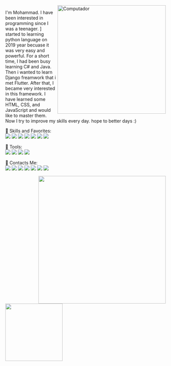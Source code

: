 <img src="https://raw.githubusercontent.com/MicaelliMedeiros/micaellimedeiros/master/image/computer-illustration.png" min-width="340px" max-width="400px" width="340px" align="right" alt="Computador">
<p align="left"> 
I'm Mohammad. I have been interested in programming since I was a teenager. ] started to learning python language on 2019 year becuase it was very easy and powerful. For a short time, I had been busy learning C# and Java. Then i wanted to learn Django freamwork that i met Flutter. After that, I became very interested in this framework. I have learned some HTML, CSS, and JavaScript and would like to master them.
    Now I try to improve my skills every day.
hope to better days :)
</p>
<p> 
🎈 Skills and Favorites:
</br>
<img src="https://img.shields.io/badge/Dart-0175C2?style=for-the-badge&logo=dart&logoColor=white" target="_blank" />
<img src="https://img.shields.io/badge/Flutter-02569B?style=for-the-badge&logo=flutter&logoColor=white" target="_blank" />
<img src="https://img.shields.io/badge/Python-14354C?style=for-the-badge&logo=python&logoColor=white" target="_blank" />
<img src="https://img.shields.io/badge/Kotlin-D84456?style=for-the-badge&logo=kotlin&logoColor=white" target="_blank" />
<img src="https://img.shields.io/badge/Java-FB9820?style=for-the-badge&logo=java&logoColor=white" target="_blank" />
<img src="https://img.shields.io/badge/HTML5-e34c26?style=for-the-badge&logo=html5&logoColor=white" target="_blank" />
<img src="https://img.shields.io/badge/CSS3-246DE4?style=for-the-badge&logo=css3&logoColor=white" target="_blank" />
</p>
<p> 
💼 Tools:
</br>
<img src="https://img.shields.io/badge/VSCode-007BD7?style=for-the-badge&logo=visualstudiocode&logoColor=white" target="_blank" />
<img src="https://img.shields.io/badge/Android Studio-669933?style=for-the-badge&logo=androidstudio&logoColor=white" target="_blank" />
<img src="https://img.shields.io/badge/PyCharm-14354C?style=for-the-badge&logo=pycharm&logoColor=white" target="_blank" />
<img src="https://img.shields.io/badge/Git-F1502F?style=for-the-badge&logo=git&logoColor=white" target="_blank" />
</p>
<p>

📣 Contacts Me:
    </br>
    <a href="mailto:mrtofxn@gmail.com?subject=Mail from Github Profile"><img src="https://img.shields.io/badge/Gmail-D14836?style=for-the-badge&logo=gmail&logoColor=white" target="_blank" /></a>
    <a href="https://www.t.me/smrtofighi/" target="_blank"><img src="https://img.shields.io/badge/telegram-00BBCC.svg?style=for-the-badge&logo=telegram&logoColor=white" /></a>
    <a href="https://stackoverflow.com/users/" target="_blank"><img src="https://img.shields.io/badge/Stack_Overflow-FE7A16?style=for-the-badge&logo=stack-overflow&logoColor=white" /></a>
    <a href="https://instagram.com/smrtofighi" target="_blank"><img src="https://img.shields.io/badge/instagram-E4405F.svg?style=for-the-badge&logo=instagram&logoColor=white"/></a>
    <a href="https://www.linkedin.com/smrtofighi" target="_blank"><img src="https://img.shields.io/badge/linkedin-0077B5.svg?style=for-the-badge&logo=linkedin&logoColor=white"/></a>
    <a href="https://www.twitter.com/smrtofighi" target="_blank"><img src="https://img.shields.io/badge/twitter-08a0e9.svg?style=for-the-badge&logo=twitter&logoColor=white"/></a>
    <a href="https://www.github.com/smrTofighi" target="_blank"><img src="https://img.shields.io/badge/github-1d202d.svg?style=for-the-badge&logo=github&logoColor=white"/></a>
</p>
<div>
<img align="right" width=400 src="https://github-readme-stats.vercel.app/api?username=smrtofighi&theme=bear"/>
<img height="180em" src="https://github-readme-stats.vercel.app/api/top-langs/?username=smrtofighi&layout=compact&langs_count=7&theme=cobalt"/>

</div>


 
